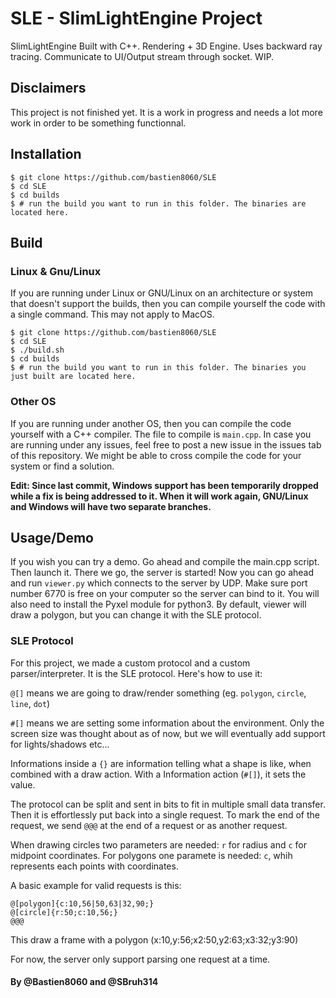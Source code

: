 # SLE - SlimLightEngine Project

SlimLightEngine Built with C++. Rendering + 3D Engine. Uses backward ray tracing. Communicate to UI/Output stream through socket. WIP.

## Disclaimers 

This project is not finished yet. It is a work in progress and needs a lot more work in order to be something functionnal.


## Installation

```
$ git clone https://github.com/bastien8060/SLE
$ cd SLE
$ cd builds
$ # run the build you want to run in this folder. The binaries are located here.
```

## Build

### Linux & Gnu/Linux

If you are running under Linux or GNU/Linux on an architecture or system that doesn't support the builds, then you can compile yourself the code with a single command. This may not apply to MacOS.

```
$ git clone https://github.com/bastien8060/SLE
$ cd SLE
$ ./build.sh
$ cd builds
$ # run the build you want to run in this folder. The binaries you just built are located here.
```

### Other OS
If you are running under another OS, then you can compile the code yourself with a C++ compiler. The file to compile is `main.cpp`.
In case you are running under any issues, feel free to post a new issue in the issues tab of this repository. We might be able to cross compile the code for your system or find a solution.

**Edit: Since last commit, Windows support has been temporarily dropped while a fix is being addressed to it. When it will work again, GNU/Linux and Windows will have two separate branches.**


## Usage/Demo
If you wish you can try a demo. Go ahead and compile the main.cpp script. Then launch it. There we go, the server is started! Now you can go ahead and run `viewer.py` which connects to the server by UDP. Make sure port number 6770 is free on your computer so the server can bind to it. You will also need to install the Pyxel module for python3. By default, viewer will draw a polygon, but you can change it with the SLE protocol.

### SLE Protocol

For this project, we made a custom protocol and a custom parser/interpreter. It is the SLE protocol. Here's how to use it:

`@[]` means we are going to draw/render something (eg. `polygon`, `circle`, `line`, `dot`)

`#[]` means we are setting some information about the environment. Only the screen size was thought about as of now, but we will eventually add support for lights/shadows etc...

Informations inside a `{}` are information telling what a shape is like, when combined with a draw action. With a Information action (`#[]`), it sets the value.

The protocol can be split and sent in bits to fit in multiple small data transfer. Then it is effortlessly put back into a single request. To mark the end of the request, we send `@@@` at the end of a request or as another request.

When drawing circles two parameters are needed: `r` for radius and `c` for midpoint coordinates. For polygons one paramete is needed: `c`, whih represents each points with coordinates.

A basic example for valid requests is this:

```
@[polygon]{c:10,56|50,63|32,90;}
@[circle]{r:50;c:10,56;}
@@@
```
This draw a frame with a polygon (x:10,y:56;x2:50,y2:63;x3:32;y3:90)

For now, the server only support parsing one request at a time.

#### By @Bastien8060 and @SBruh314
